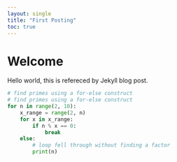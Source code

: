 ```yaml
---
layout: single
title: "First Posting"
toc: true
---
```


# Welcome

Hello world, this is refereced by Jekyll blog post.

```python
# find primes using a for-else construct
# find primes using a for-else construct
for n in range(2, 10):
    x_range = range(2, n)
    for x in x_range:
        if n % x == 0:
            break
    else:
        # loop fell through without finding a factor
        print(n)
```

